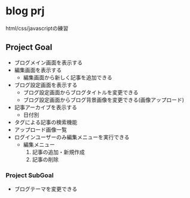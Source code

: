 # blog prj

html/css/javascriptの練習

## Project Goal

- ブログメイン画面を表示する
- 編集画面を表示する
    - 編集画面から新しく記事を追加できる
- ブログ設定画面を表示する
    - ブログ設定画面からブログタイトルを変更できる
    - ブログ設定画面からブログ背景画像を変更できる(画像アップロード)
- 記事アーカイブを表示する
    - 日付別
- タグによる記事の検索機能
- アップロード画像一覧
- ログインユーザーのみ編集メニューを実行できる
    - 編集メニュー
        1. 記事の追加・新規作成
        2. 記事の削除

### Project SubGoal

- ブログテーマを変更できる
